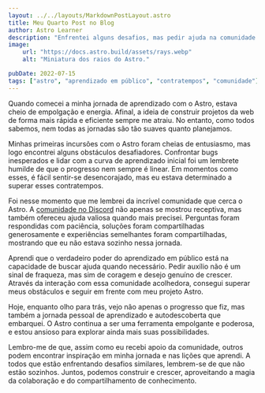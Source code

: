 ```yaml
---
layout: ../../layouts/MarkdownPostLayout.astro
title: Meu Quarto Post no Blog
author: Astro Learner
description: "Enfrentei alguns desafios, mas pedir ajuda na comunidade realmente fez a diferença!"
image:
    url: "https://docs.astro.build/assets/rays.webp"
    alt: "Miniatura dos raios do Astro."

pubDate: 2022-07-15
tags: ["astro", "aprendizado em público", "contratempos", "comunidade"]
---
```

Quando comecei a minha jornada de aprendizado com o Astro, estava cheio de empolgação e energia. Afinal, a ideia de construir projetos da web de forma mais rápida e eficiente sempre me atraiu. No entanto, como todos sabemos, nem todas as jornadas são tão suaves quanto planejamos.

Minhas primeiras incursões com o Astro foram cheias de entusiasmo, mas logo encontrei alguns obstáculos desafiadores. Confrontar bugs inesperados e lidar com a curva de aprendizado inicial foi um lembrete humilde de que o progresso nem sempre é linear. Em momentos como esses, é fácil sentir-se desencorajado, mas eu estava determinado a superar esses contratempos.

Foi nesse momento que me lembrei da incrível comunidade que cerca o Astro. A [comunidade no Discord](https://astro.build/chat) não apenas se mostrou receptiva, mas também ofereceu ajuda valiosa quando mais precisei. Perguntas foram respondidas com paciência, soluções foram compartilhadas generosamente e experiências semelhantes foram compartilhadas, mostrando que eu não estava sozinho nessa jornada.

Aprendi que o verdadeiro poder do aprendizado em público está na capacidade de buscar ajuda quando necessário. Pedir auxílio não é um sinal de fraqueza, mas sim de coragem e desejo genuíno de crescer. Através da interação com essa comunidade acolhedora, consegui superar meus obstáculos e seguir em frente com meu projeto Astro.

Hoje, enquanto olho para trás, vejo não apenas o progresso que fiz, mas também a jornada pessoal de aprendizado e autodescoberta que embarquei. O Astro continua a ser uma ferramenta empolgante e poderosa, e estou ansioso para explorar ainda mais suas possibilidades.

Lembro-me de que, assim como eu recebi apoio da comunidade, outros podem encontrar inspiração em minha jornada e nas lições que aprendi. A todos que estão enfrentando desafios similares, lembrem-se de que não estão sozinhos. Juntos, podemos construir e crescer, aproveitando a magia da colaboração e do compartilhamento de conhecimento.
